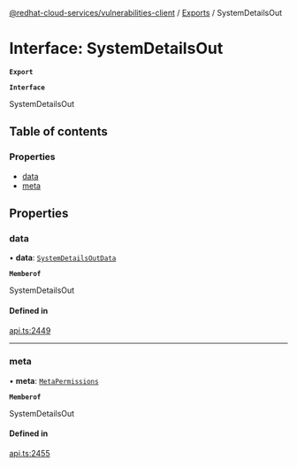 [@redhat-cloud-services/vulnerabilities-client](../README.md) / [Exports](../modules.md) / SystemDetailsOut

# Interface: SystemDetailsOut

**`Export`**

**`Interface`**

SystemDetailsOut

## Table of contents

### Properties

- [data](SystemDetailsOut.md#data)
- [meta](SystemDetailsOut.md#meta)

## Properties

### data

• **data**: [`SystemDetailsOutData`](SystemDetailsOutData.md)

**`Memberof`**

SystemDetailsOut

#### Defined in

[api.ts:2449](https://github.com/RedHatInsights/javascript-clients/blob/master/packages/vulnerabilities/api.ts#L2449)

___

### meta

• **meta**: [`MetaPermissions`](MetaPermissions.md)

**`Memberof`**

SystemDetailsOut

#### Defined in

[api.ts:2455](https://github.com/RedHatInsights/javascript-clients/blob/master/packages/vulnerabilities/api.ts#L2455)
